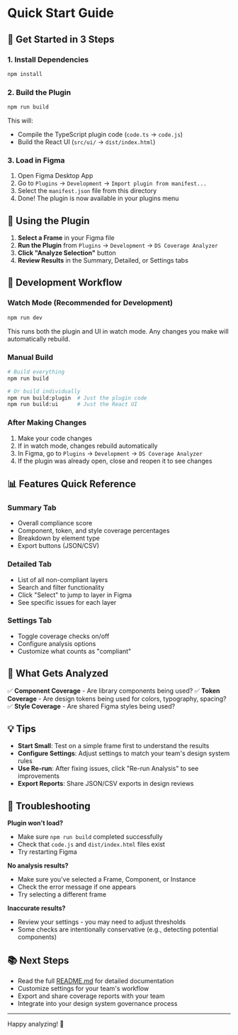 # Quick Start Guide

## 🚀 Get Started in 3 Steps

### 1. Install Dependencies

```bash
npm install
```

### 2. Build the Plugin

```bash
npm run build
```

This will:

- Compile the TypeScript plugin code (`code.ts` → `code.js`)
- Build the React UI (`src/ui/` → `dist/index.html`)

### 3. Load in Figma

1. Open Figma Desktop App
2. Go to `Plugins` → `Development` → `Import plugin from manifest...`
3. Select the `manifest.json` file from this directory
4. Done! The plugin is now available in your plugins menu

## 🎯 Using the Plugin

1. **Select a Frame** in your Figma file
2. **Run the Plugin** from `Plugins` → `Development` → `DS Coverage Analyzer`
3. **Click "Analyze Selection"** button
4. **Review Results** in the Summary, Detailed, or Settings tabs

## 🔄 Development Workflow

### Watch Mode (Recommended for Development)

```bash
npm run dev
```

This runs both the plugin and UI in watch mode. Any changes you make will automatically rebuild.

### Manual Build

```bash
# Build everything
npm run build

# Or build individually
npm run build:plugin  # Just the plugin code
npm run build:ui      # Just the React UI
```

### After Making Changes

1. Make your code changes
2. If in watch mode, changes rebuild automatically
3. In Figma, go to `Plugins` → `Development` → `DS Coverage Analyzer`
4. If the plugin was already open, close and reopen it to see changes

## 📊 Features Quick Reference

### Summary Tab

- Overall compliance score
- Component, token, and style coverage percentages
- Breakdown by element type
- Export buttons (JSON/CSV)

### Detailed Tab

- List of all non-compliant layers
- Search and filter functionality
- Click "Select" to jump to layer in Figma
- See specific issues for each layer

### Settings Tab

- Toggle coverage checks on/off
- Configure analysis options
- Customize what counts as "compliant"

## 🎨 What Gets Analyzed

✅ **Component Coverage** - Are library components being used?
✅ **Token Coverage** - Are design tokens being used for colors, typography, spacing?
✅ **Style Coverage** - Are shared Figma styles being used?

## 💡 Tips

- **Start Small**: Test on a simple frame first to understand the results
- **Configure Settings**: Adjust settings to match your team's design system rules
- **Use Re-run**: After fixing issues, click "Re-run Analysis" to see improvements
- **Export Reports**: Share JSON/CSV exports in design reviews

## 🐛 Troubleshooting

**Plugin won't load?**

- Make sure `npm run build` completed successfully
- Check that `code.js` and `dist/index.html` files exist
- Try restarting Figma

**No analysis results?**

- Make sure you've selected a Frame, Component, or Instance
- Check the error message if one appears
- Try selecting a different frame

**Inaccurate results?**

- Review your settings - you may need to adjust thresholds
- Some checks are intentionally conservative (e.g., detecting potential components)

## 📚 Next Steps

- Read the full [README.md](README.md) for detailed documentation
- Customize settings for your team's workflow
- Export and share coverage reports with your team
- Integrate into your design system governance process

---

Happy analyzing! 🎉
